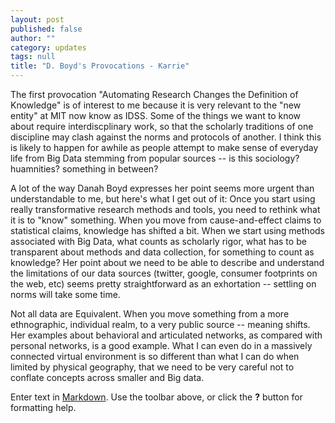 ```yaml
---
layout: post
published: false
author: ""
category: updates
tags: null
title: "D. Boyd's Provocations - Karrie"
---
```


The first provocation "Automating Research Changes the Definition of Knowledge" is of interest to me because it is very relevant to the "new entity" at MIT now know as IDSS.  Some of the things we want to know about require interdiscplinary work, so that the scholarly traditions of one discipline may clash against the norms and protocols of another.  I think this is likely to happen for awhile as people attempt to make sense of everyday life from Big Data stemming from popular sources -- is this sociology? huamnities? something in between?

A lot of the way Danah Boyd expresses her point seems more urgent than understandable to me, but here's what I get out of it:  Once you start using really transformative research methods and tools, you need to rethink what it is to "know" something.  When you move from cause-and-effect claims to statistical claims, knowledge has shifted a bit.  When we start using methods associated with Big Data, what counts as scholarly rigor, what has to be transparent about methods and data collection, for something to count as knowledge?  Her point about we need to be able to describe and understand the limitations of our data sources (twitter, google, consumer footprints on the web, etc) seems pretty straightforward as an exhortation -- settling on norms will take some time.

Not all data are Equivalent.  When you move something from a more ethnographic, individual realm, to a very public source -- meaning shifts.  Her examples about behavioral and articulated networks, as compared with personal networks, is a good example.  What I can even do in a massively connected virtual environment is so different than what I can do when limited by physical geography, that we need to be very careful not to conflate concepts across smaller and Big data.

Enter text in [Markdown](http://daringfireball.net/projects/markdown/). Use the toolbar above, or click the **?** button for formatting help.
